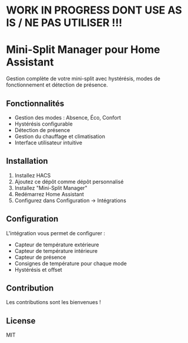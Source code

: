 # WORK IN PROGRESS DONT USE AS IS / NE PAS UTILISER !!!

# Mini-Split Manager pour Home Assistant

Gestion complète de votre mini-split avec hystérésis, modes de fonctionnement et détection de présence.

## Fonctionnalités

- Gestion des modes : Absence, Éco, Confort
- Hystérésis configurable
- Détection de présence
- Gestion du chauffage et climatisation
- Interface utilisateur intuitive

## Installation

1. Installez HACS
2. Ajoutez ce dépôt comme dépôt personnalisé
3. Installez "Mini-Split Manager"
4. Redémarrez Home Assistant
5. Configurez dans Configuration → Intégrations

## Configuration

L'intégration vous permet de configurer :
- Capteur de température extérieure
- Capteur de température intérieure
- Capteur de présence
- Consignes de température pour chaque mode
- Hystérésis et offset

## Contribution

Les contributions sont les bienvenues !

## License

MIT
